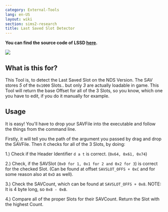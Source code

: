 ```yaml
---
category: External-Tools
lang: en-US
layout: wiki
section: sims2-research
title: Last Saved Slot Detector
---
```


**You can find the source code of LSSD [here](https://github.com/Universal-Team/Sim2Editor/blob/External-Tools/LSSD/).**

![](https://github.com/Universal-Team/Sim2Editor/raw/External-Tools/LSSD/Screenshot.png)

## What is this for?
This Tool is, to detect the Last Saved Slot on the NDS Version. The SAV stores *5* of the `0x1000` Slots.. but only *3* are actually loadable in game. This Tool will return the base Offset for all of the 3 Slots, so you know, which one you have to edit, if you do it manually for example.

## Usage
It is easy! You'll have to drop your SAVFile into the executable and follow the things from the command line.

Firstly, it will tell you the path of the argument you passed by drag and drop the SAVFile. Then it checks for all of the 3 Slots, by doing:

1.) Check if the Header Identifier `d a t` is correct. (`0x64, 0x61, 0x74`)

2.) Check, if the SAVSlot (`0x0 for 1, 0x1 for 2 and 0x2 for 3`) is correct for the checked Slot. (Can be found at offset `SAVSLOT_OFFS + 0xC` and for some reason also at `0xD` as well).

3.) Check the SAVCount, which can be found at `SAVSLOT_OFFS + 0x8`. NOTE: It is 4 byte long, so `0x8 - 0xB`.

4.) Compare all of the proper Slots for their SAVCount. Return the Slot with the highest Count.